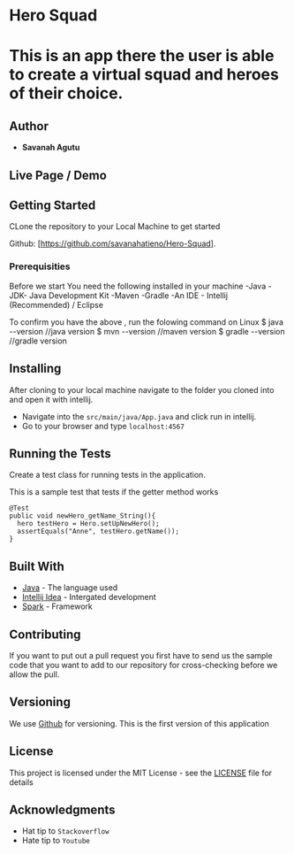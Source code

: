 # Hero Squad

# This is an app there the user is able to create a virtual squad and heroes of their choice.

## Author
* **Savanah Agutu** 

## Live Page / Demo

## Getting Started
 CLone the repository to your Local Machine to get started 
 
 Github: [https://github.com/savanahatieno/Hero-Squad].
 
### Prerequisities
 Before we start
 You need the following installed in your machine
 -Java
 -JDK- Java Development Kit
 -Maven
 -Gradle
 -An IDE - Intellij (Recommended) / Eclipse
 
 To confirm you have the above , run the folowing command on Linux
 $ java --version    //java version
 $ mvn --version     //maven version
 $ gradle --version  //gradle version
 
## Installing 
After cloning to your local machine navigate to the folder you cloned into and open it with intellij.
* Navigate into the ``` src/main/java/App.java ``` and click run in intellij.
* Go to your browser and type ``` localhost:4567 ```

## Running the Tests

Create a test class for running tests in the application.

This is a sample test that tests if the getter method works

```
@Test
public void newHero_getName_String(){
  hero testHero = Hero.setUpNewHero();
  assertEquals("Anne", testHero.getName());
}
```

## Built With

* [Java](https://www.java.com/) - The language used
* [Intellij Idea](https://www.jetbrains.com/idea/) - Intergated development
* [Spark](3.8.1) - Framework


## Contributing
If you want to put out a pull request you first have to send us the sample code that you want to add to our repository for cross-checking before we allow the pull.

## Versioning

We use [Github](https://github.com/) for versioning. This is the first version of this application

## License

This project is licensed under the MIT License - see the [LICENSE](LICENSE) file for details

## Acknowledgments

* Hat tip to  ```Stackoverflow```
* Hate tip to  ```Youtube```